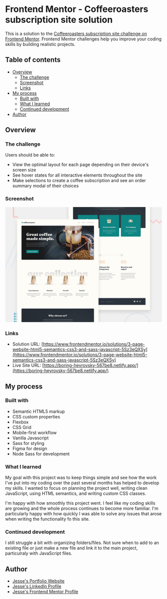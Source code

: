 # Frontend Mentor - Coffeeroasters subscription site solution

This is a solution to the [Coffeeroasters subscription site challenge on Frontend Mentor](https://www.frontendmentor.io/challenges/coffeeroasters-subscription-site-5Fc26HVY6). Frontend Mentor challenges help you improve your coding skills by building realistic projects.

## Table of contents

- [Overview](#overview)
  - [The challenge](#the-challenge)
  - [Screenshot](#screenshot)
  - [Links](#links)
- [My process](#my-process)
  - [Built with](#built-with)
  - [What I learned](#what-i-learned)
  - [Continued development](#continued-development)
- [Author](#author)

## Overview

### The challenge

Users should be able to:

- View the optimal layout for each page depending on their device's screen size
- See hover states for all interactive elements throughout the site
- Make selections to create a coffee subscription and see an order summary modal of their choices

### Screenshot

![screenshot](./dist/images/preview.jpg)

### Links

- Solution URL: [https://www.frontendmentor.io/solutions/3-page-website-html5-semantics-css3-and-sass-javascript-5Sz3eQXSy](https://www.frontendmentor.io/solutions/3-page-website-html5-semantics-css3-and-sass-javascript-5Sz3eQXSy)
- Live Site URL: [https://boring-heyrovsky-567be8.netlify.app/](https://boring-heyrovsky-567be8.netlify.app/)

## My process

### Built with

- Semantic HTML5 markup
- CSS custom properties
- Flexbox
- CSS Grid
- Mobile-first workflow
- Vanilla Javascript
- Sass for styling
- Figma for design
- Node Sass for development

### What I learned

My goal with this project was to keep things simple and see how the work I've put into my coding over the past several months has helped to develop my skills. I wanted to focus on planning the project well, writing clean JavaScript, using HTML semantics, and writing custom CSS classes.

I'm happy with how smoothly this project went. I feel like my coding skills are growing and the whole process continues to become more familiar. I'm particularly happy with how quickly I was able to solve any issues that arose when writing the functionality fo this site.

### Continued development

I still struggle a bit with organizing folders/files. Not sure when to add to an existing file or just make a new file and link it to the main project, particulraly with JavaScript files.

## Author

- [Jesse's Portfolio Website](https://www.codebyronda.com)
- [Jesse's LinkedIn Profile](https://www.linkedin.com/in/jesse-ronda-46a6a1205)
- [Jesse's Frontend Mentor Profile](https://www.frontendmentor.io/profile/jesse10930)
